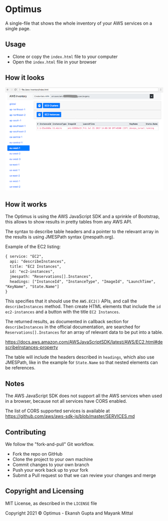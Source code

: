 # Optimus

A single-file that shows the whole inventory of your AWS services on a single page.

## Usage

* Clone or copy the `index.html` file to your computer
* Open the `index.html` file in your browser

## How it looks

![screenshot](/example-screenshot.png?raw=true "Example AWS Inventory")

## How it works

The Optimus is using the AWS JavaScript SDK and a sprinkle of Bootstrap,
this allows to show results in pretty tables from any AWS API.

The syntax to describe table headers and a pointer to the relevant array in the
results is using JMESPath syntax (jmespath.org).

Example of the EC2 listing:

    { service: "EC2",
      api: "describeInstances",
      title: "EC2 Instances",
      id: "ec2-instances",
      jmespath: "Reservations[].Instances",
      headings: ["InstanceId", "InstanceType", "ImageId", "LaunchTime", "KeyName", "State.Name"]
    }

This specifies that it should use the `AWS.EC2()` APIs, and call the
`describeInstances` method. Then create HTML elements that include the `id`
`ec2-instances` and a button with the title `EC2 Instances`.

The returned results, as documented in callback section for `describeInstances`
in the official documentation, are searched for `Reservations[].Instances` for
an array of relevant data to be put into a table.

https://docs.aws.amazon.com/AWSJavaScriptSDK/latest/AWS/EC2.html#describeInstances-property

The table will include the headers described in `headings`, which also use
JMESPath, like in the example for `State.Name` so that nested elements can be
references.

## Notes

The AWS JavaScript SDK does not support all the AWS services when used in a
browser, because not all services have CORS enabled.

The list of CORS supported services is available at
https://github.com/aws/aws-sdk-js/blob/master/SERVICES.md

## Contributing

We follow the "fork-and-pull" Git workflow.

* Fork the repo on GitHub
* Clone the project to your own machine
* Commit changes to your own branch
* Push your work back up to your fork
* Submit a Pull request so that we can review your changes and merge

## Copyright and Licensing

MIT License, as described in the `LICENSE` file

Copyright 2021 &copy; Optimus - Ekansh Gupta and Mayank Mittal

